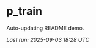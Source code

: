 # p_train

Auto-updating README demo.

<!--START_SECTION:status-->
_Last run: 2025-09-03 18:28 UTC_
<!--END_SECTION:status-->














































































































































































































































































































































